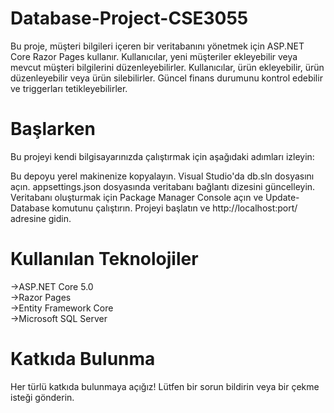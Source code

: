 # Database-Project-CSE3055

Bu proje, müşteri bilgileri içeren bir veritabanını yönetmek için ASP.NET Core Razor Pages kullanır. Kullanıcılar, yeni müşteriler ekleyebilir veya mevcut müşteri bilgilerini düzenleyebilirler.
Kullanıcılar, ürün ekleyebilir, ürün düzenleyebilir veya ürün silebilirler. Güncel finans durumunu kontrol edebilir ve triggerları tetikleyebilirler.


# Başlarken

Bu projeyi kendi bilgisayarınızda çalıştırmak için aşağıdaki adımları izleyin:

Bu depoyu yerel makinenize kopyalayın.
Visual Studio'da db.sln dosyasını açın.
appsettings.json dosyasında veritabanı bağlantı dizesini güncelleyin.
Veritabanı oluşturmak için Package Manager Console açın ve Update-Database komutunu çalıştırın.
Projeyi başlatın ve http://localhost:port/ adresine gidin.

# Kullanılan Teknolojiler

->ASP.NET Core 5.0  
->Razor Pages  
->Entity Framework Core  
->Microsoft SQL Server  

# Katkıda Bulunma

Her türlü katkıda bulunmaya açığız! Lütfen bir sorun bildirin veya bir çekme isteği gönderin.
